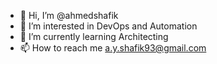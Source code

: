 - 👋 Hi, I’m @ahmedshafik
- 👀 I’m interested in DevOps and Automation
- 🌱 I’m currently learning Architecting
- 📫 How to reach me a.y.shafik93@gmail.com
